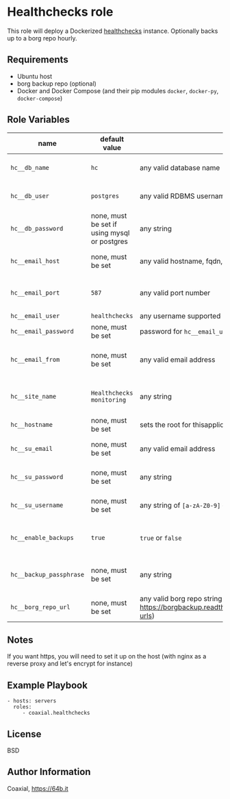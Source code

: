 Healthchecks role
=========

This role will deploy a Dockerized [healthchecks](https://github.com/healthchecks/healthchecks) instance. Optionally backs up to a borg repo hourly.

Requirements
------------

- Ubuntu host
- borg backup repo (optional)
- Docker and Docker Compose (and their pip modules `docker`, `docker-py`, `docker-compose`)

Role Variables
--------------

name | default value | possible values | purpose | notes
---|---|---|---|---
`hc__db_name` | `hc` | any valid database name | database name in the RDBMS
`hc__db_user` | `postgres` | any valid RDBMS username | username for accessing the database
`hc__db_password` | none, must be set if using mysql or postgres | any string | set database password |
`hc__email_host` | none, must be set | any valid hostname, fqdn, or IP | mail server used to send notifications
`hc__email_port` | `587` | any valid port number | port to connect to the `hc__email_host` server
`hc__email_user` | `healthchecks` | any username supported by the mail server at `hc__email_host`
`hc__email_password` | none, must be set | password for `hc__email_user`@`hc__email_host`
`hc__email_from` | none, must be set | any valid email address | used as the default from address for emails
`hc__site_name` | `Healthchecks monitoring` | any string | used throughout the app to refer to itself
`hc__hostname` | none, must be set | sets the root for thisapplication (i.e. `https://example.com/`)
`hc__su_email` | none, must be set | any valid email address | used to create the first admin user
`hc__su_password` | none, must be set | any string | used to create the first admin user
`hc__su_username` | none, must be set | any string of `[a-zA-Z0-9]` characters | used to create the first admin user
`hc__enable_backups` | `true` | `true` or `false` | enable or disable hourly backups to a borg repo
`hc__backup_passphrase` | none, must be set | any string | password to the borg repo (if backups are enabled)
`hc__borg_repo_url` | none, must be set | any valid borg repo string (cf. https://borgbackup.readthedocs.io/en/stable/usage/general.html#repository-urls)


Notes
------------

If you want https, you will need to set it up on the host (with nginx as a reverse proxy and let's encrypt for instance)

Example Playbook
----------------

    - hosts: servers
      roles:
         - coaxial.healthchecks

License
-------

BSD

Author Information
------------------

Coaxial, https://64b.it
